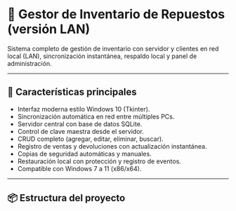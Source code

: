 # 🧾 Gestor de Inventario de Repuestos (versión LAN)

Sistema completo de gestión de inventario con servidor y clientes en red local (LAN), sincronización instantánea, respaldo local y panel de administración.

---

## 🚀 Características principales
- Interfaz moderna estilo Windows 10 (Tkinter).
- Sincronización automática en red entre múltiples PCs.
- Servidor central con base de datos SQLite.
- Control de clave maestra desde el servidor.
- CRUD completo (agregar, editar, eliminar, buscar).
- Registro de ventas y devoluciones con actualización instantánea.
- Copias de seguridad automáticas y manuales.
- Restauración local con protección y registro de eventos.
- Compatible con Windows 7 a 11 (x86/x64).

---

## 📦 Estructura del proyecto

